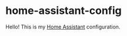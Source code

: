 # home-assistant-config
Hello! This is my [Home Assistant][hass-url] configuration.

[hass-url]: http://www.dypodex.nl/sven/services/go.url.static/generic.ha
